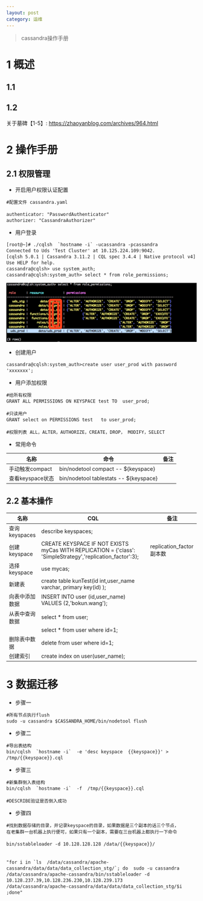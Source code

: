 ```yaml
---
layout: post
category: 运维
---
```


> cassandra操作手册

# 1 概述
## 1.1
## 1.2
关于墓碑【1-5】: https://zhaoyanblog.com/archives/964.html
# 2 操作手册
## 2.1 权限管理
* 开启用户权限认证配置

```
#配置文件 cassandra.yaml

authenticator: "PasswordAuthenticator"
authorizer: "CassandraAuthorizer"
```
* 用户登录
  
```
[root@~]# ./cqlsh  `hostname -i` -ucassandra -pcassandra
Connected to Uds 'Test Cluster' at 10.125.224.109:9042.
[cqlsh 5.0.1 | Cassandra 3.11.2 | CQL spec 3.4.4 | Native protocol v4]
Use HELP for help. 
cassandra@cqlsh> use system_auth;
cassandra@cqlsh:system_auth> select * from role_permissions;

```
![](/assets/img/15321464483629.jpg)


* 创建用户

```
cassandra@cqlsh:system_auth>create user user_prod with password 'xxxxxxx';
```
* 用户添加权限

```
#给所有权限
GRANT ALL PERMISSIONS ON KEYSPACE test TO  user_prod;

#只读用户
GRANT select on PERMISSIONS test   to user_prod;

#权限列表 ALL，ALTER，AUTHORIZE，CREATE，DROP， MODIFY，SELECT
```
* 常用命令

| 名称 | 命令 |备注  |
| --- | --- | --- |
|  手动触发compact| bin/nodetool compact -- ${keyspace} |  |
|查看keyspace状态|bin/nodetool tablestats -- ${keyspace}||


## 2.2 基本操作

| 名称 | CQL |备注  |
| --- | --- | --- |
| 查询keyspaces |  describe keyspaces;|  |
|创建keyspace|CREATE KEYSPACE IF NOT EXISTS myCas WITH REPLICATION = {'class': 'SimpleStrategy','replication_factor':3};|replication_factor副本数|
|选择keyspace|use mycas;|
|新建表| create table kunTest(id int,user_name varchar, primary key(id) );||
|向表中添加数据|INSERT INTO user (id,user_name) VALUES (2,'bokun.wang');|
|从表中查询数据|select * from user;||
||select * from user where id=1;
|删除表中数据|delete from user where id=1;|
|创建索引|create index on user(user_name);|

# 3 数据迁移

* 步骤一
  
```
#所有节点执行flush
sudo -u cassandra $CASSANDRA_HOME/bin/nodetool flush
```
* 步骤二

```
#导出表结构
bin/cqlsh  `hostname -i`  -e 'desc keyspace  {{keyspace}}' > /tmp/{{keyspace}}.cql
```
* 步骤三

```
#新集群倒入表结构
bin/cqlsh  `hostname -i`  -f  /tmp/{{keyspace}}.cql

#DESCRIBE验证是否倒入成功

```
* 步骤四

```
#找到数据存储的目录，并记录keyspace的目录，如果数据是三个副本的话三个节点，
在老集群一台机器上执行便可，如果只有一个副本，需要在三台机器上都执行一下命令

bin/sstableloader -d 10.128.128.128 /data/{{keyspace}}/


"for i in `ls  /data/cassandra/apache-cassandra/data/data/data_collection_stg/`; do  sudo -u cassandra /data/cassandra/apache-cassandra/bin/sstableloader -d 10.128.237.39,10.128.236.230,10.128.239.173     /data/cassandra/apache-cassandra/data/data/data_collection_stg/$i ;done"
```


